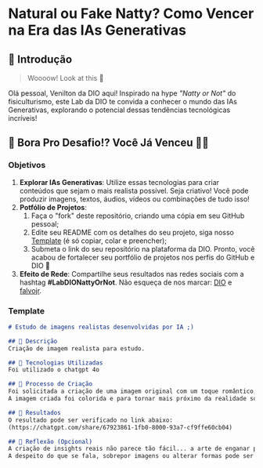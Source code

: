 # Natural ou Fake Natty? Como Vencer na Era das IAs Generativas

## 🚀 Introdução

> Woooow! Look at this 👀

Olá pessoal, Venilton da DIO aqui! Inspirado na hype _"Natty or Not"_ do fisiculturismo, este Lab da DIO te convida a conhecer o mundo das IAs Generativas, explorando o potencial dessas tendências tecnológicas incríveis!

## 🎯 Bora Pro Desafio!? Você Já Venceu 💪🤓

### Objetivos

1. **Explorar IAs Generativas**: Utilize essas tecnologias para criar conteúdos que sejam o mais realista possível. Seja criativo! Você pode produzir imagens, textos, áudios, vídeos ou combinações de tudo isso!
1. **Potfólio de Projetos**:
    1. Faça o "fork" deste repositório, criando uma cópia em seu GitHub pessoal;
    2. Edite seu README com os detalhes do seu projeto, siga nosso [Template](#template) (é só copiar, colar e preencher);
    3. Submeta o link do seu repositório na plataforma da DIO. Pronto, você acabou de fortalecer seu portfólio de projetos nos perfis do GitHub e DIO 🚀
1. **Efeito de Rede**: Compartilhe seus resultados nas redes sociais com a hashtag **#LabDIONattyOrNot**. Não esqueça de nos marcar: [DIO](https://www.linkedin.com/school/dio-makethechange) e [falvojr](https://www.linkedin.com/in/falvojr).

### Template

```markdown
# Estudo de imagens realistas desenvolvidas por IA ;)

## 📒 Descrição
Criação de imagem realista para estudo.

## 🤖 Tecnologias Utilizadas
Foi utilizado o chatgpt 4o

## 🧐 Processo de Criação
Foi solicitada a criação de uma imagem original com um toque romântico, conectada a geração atual e que fosse realista como uma fotografia.
A imagem criada foi colorida e para tornar mais próximo da realidade solicitei que fossem retiradas as cores, tornando a imagem preto e branco

## 🚀 Resultados
O resultado pode ser verificado no link abaixo:
(https://chatgpt.com/share/67923861-1fb0-8000-93a7-cf9ffe60cb04)

## 💭 Reflexão (Opcional)
A criação de insights reais não parece tão fácil... a arte de enganar pode ter vários estágios e vários níveis para alcançar resultados satisfatórios.
A despeito do que se fala, sobrepor imagens ou alterar formas pode ser mais complexo.
```

